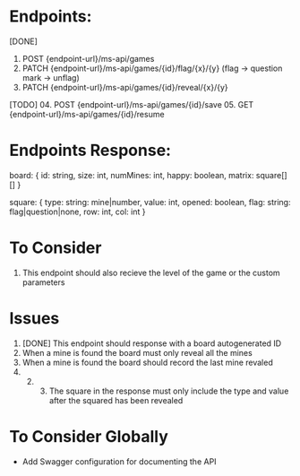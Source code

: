 # Endpoints:

[DONE]
01. POST      {endpoint-url}/ms-api/games
02. PATCH     {endpoint-url}/ms-api/games/{id}/flag/{x}/{y}  (flag -> question mark -> unflag)
03. PATCH     {endpoint-url}/ms-api/games/{id}/reveal/{x}/{y}

[TODO]
04. POST      {endpoint-url}/ms-api/games/{id}/save
05. GET       {endpoint-url}/ms-api/games/{id}/resume

# Endpoints Response:

board: {
    id: string,
    size: int,
    numMines: int,
    happy: boolean,
    matrix: square[][]
}

square: {
    type: string: mine|number,
    value: int,
    opened: boolean,
    flag: string: flag|question|none,
    row: int,
    col: int
}

# To Consider

01. This endpoint should also recieve the level of the game or the custom parameters

# Issues

01. [DONE] This endpoint should response with a board autogenerated ID
03. When a mine is found the board must only reveal all the mines
03. When a mine is found the board should record the last mine revaled
01. 02. 03. The square in the response must only include the type and value after the squared has been revealed


# To Consider Globally
* Add Swagger configuration for documenting the API
